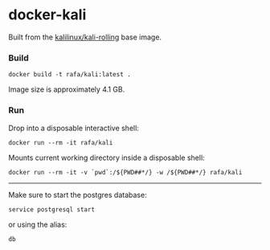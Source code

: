 # docker-kali

Built from the [kalilinux/kali-rolling](https://www.kali.org/docs/containers/official-kalilinux-docker-images/) base image.

### Build

```
docker build -t rafa/kali:latest .
```

Image size is approximately 4.1 GB.

### Run

Drop into a disposable interactive shell:
```
docker run --rm -it rafa/kali
```


Mounts current working directory inside a disposable shell:
```
docker run --rm -it -v `pwd`:/${PWD##*/} -w /${PWD##*/} rafa/kali
```

---

Make sure to start the postgres database:
```
service postgresql start
```
or using the alias:
```
db
```
